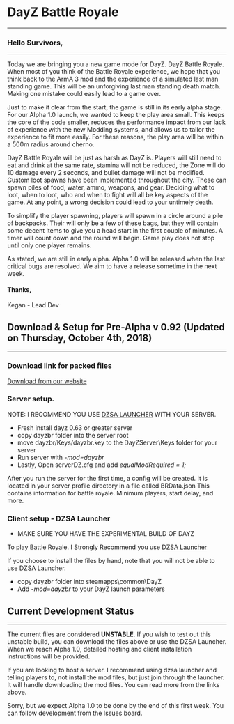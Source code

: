 # DayZ Battle Royale
-------

### Hello Survivors,
-----
Today we are bringing you a new game mode for DayZ. DayZ Battle Royale. When most of you think of the Battle Royale experience, we hope that you think back to the ArmA 3 mod and the experience of a simulated last man standing game. This will be an unforgiving last man standing death match. Making one mistake could easily lead to a game over. 

Just to make it clear from the start, the game is still in its early alpha stage. For our Alpha 1.0 launch, we wanted to keep the play area small. This keeps the core of the code smaller, reduces the performance impact from our lack of experience with the new Modding systems, and allows us to tailor the experience to fit more easily. For these reasons, the play area will be within a 500m radius around cherno. 

DayZ Battle Royale will be just as harsh as DayZ is. Players will still need to eat and drink at the same rate, stamina will not be reduced, the Zone will do 10 damage every 2 seconds, and bullet damage will not be modified. Custom loot spawns have been implemented throughout the city. These can spawn piles of food, water, ammo, weapons, and gear. Deciding what to loot, when to loot, who and when to fight will all be key aspects of the game. At any point, a wrong decision could lead to your untimely death. 

To simplify the player spawning, players will spawn in a circle around a pile of backpacks. Their will only be a few of these bags, but they will contain some decent items to give you a head start in the first couple of minutes. A timer will count down and the round will begin. Game play does not stop until only one player remains. 

As stated, we are still in early alpha. Alpha 1.0 will be released when the last critical bugs are resolved. We aim to have a release sometime in the next week.

#### Thanks,

Kegan - Lead Dev
 
  
## Download & Setup for Pre-Alpha v 0.92 (Updated on Thursday, October 4th, 2018)
-----
### Download link for packed files
[Download from our website](http://lystic.net/DayZBR/dayzbr.rar)

### Server setup.
NOTE: I RECOMMEND YOU USE [DZSA LAUNCHER](https://www.dayzsalauncher.com/#/tools) WITH YOUR SERVER.
- Fresh install dayz 0.63 or greater server
- copy dayzbr folder into the server root
- move dayzbr/Keys/dayzbr.key to the DayZServer\Keys folder for your server
- Run server with *-mod=dayzbr*
- Lastly, Open serverDZ.cfg and add *equalModRequired = 1;* 

After you run the server for the first time, a config will be created. It is located in your server profile directory in a file called BRData.json
This contains information for battle royale. Minimum players, start delay, and more.


### Client setup - DZSA Launcher
- MAKE SURE YOU HAVE THE EXPERIMENTAL BUILD OF DAYZ

To play Battle Royale. I Strongly Recommend you use [DZSA Launcher](https://www.dayzsalauncher.com/#/home)

If you choose to install the files by hand, note that you will not be able to use DZSA Launcher. 

- copy dayzbr folder into  steamapps\common\DayZ
- Add *-mod=dayzbr* to your DayZ launch parameters
 
  
## Current Development Status
------

The current files are considered **UNSTABLE**. If you wish to test out this unstable build, you can download the files above or use the DZSA Launcher. When we reach Alpha 1.0, detailed hosting and client installation instructions will be provided.

If you are looking to host a server. I recommend using dzsa launcher and telling players to, not install the mod files, but just join through the launcher. It will handle downloading the mod files. You can read more from the links above.

Sorry, but we expect Alpha 1.0 to be done by the end of this first week. You can follow development from the Issues board.